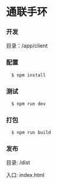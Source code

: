 # 通联手环

### 开发

目录：/app/client

### 配置

```bash
  $ npm install
```

### 测试

```bash
  $ npm run dev
```

### 打包

```bash
  $ npm run build
```

### 发布

目录: /dist

入口: index.html
